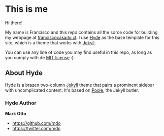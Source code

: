 # This is me
Hi there!

My name is Francisco and this repo contains all the sorce code for building my webpage at [franciscocasado.cl](http://franciscocasado.cl). I use [Hyde](https://github.com/poole/hyde) as the base template for this site, which is a theme that works with [Jekyll](http://jekyllrb.com).

You can use any line of code you may find useful in this repo, as long as you comply with de [MIT license](LICENSE.md) :)
## About Hyde

Hyde is a brazen two-column [Jekyll](http://jekyllrb.com) theme that pairs a prominent sidebar with uncomplicated content. It's based on [Poole](http://getpoole.com), the Jekyll butler.

### Hyde Author

**Mark Otto**
- <https://github.com/mdo>
- <https://twitter.com/mdo>

